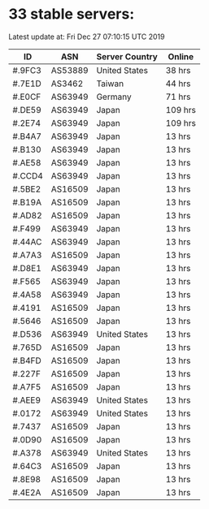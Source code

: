 # 33 stable servers:

Latest update at: Fri Dec 27 07:10:15 UTC 2019

| ID | ASN | Server Country | Online |
| -- | --- | -------------- | ------ |
| #.9FC3 | AS53889 | United States | 38 hrs |
| #.7E1D | AS3462 | Taiwan | 44 hrs |
| #.E0CF | AS63949 | Germany | 71 hrs |
| #.DE59 | AS63949 | Japan | 109 hrs |
| #.2E74 | AS63949 | Japan | 109 hrs |
| #.B4A7 | AS63949 | Japan | 13 hrs |
| #.B130 | AS63949 | Japan | 13 hrs |
| #.AE58 | AS63949 | Japan | 13 hrs |
| #.CCD4 | AS63949 | Japan | 13 hrs |
| #.5BE2 | AS16509 | Japan | 13 hrs |
| #.B19A | AS16509 | Japan | 13 hrs |
| #.AD82 | AS16509 | Japan | 13 hrs |
| #.F499 | AS63949 | Japan | 13 hrs |
| #.44AC | AS63949 | Japan | 13 hrs |
| #.A7A3 | AS16509 | Japan | 13 hrs |
| #.D8E1 | AS63949 | Japan | 13 hrs |
| #.F565 | AS63949 | Japan | 13 hrs |
| #.4A58 | AS63949 | Japan | 13 hrs |
| #.4191 | AS16509 | Japan | 13 hrs |
| #.5646 | AS16509 | Japan | 13 hrs |
| #.D536 | AS63949 | United States | 13 hrs |
| #.765D | AS16509 | Japan | 13 hrs |
| #.B4FD | AS16509 | Japan | 13 hrs |
| #.227F | AS16509 | Japan | 13 hrs |
| #.A7F5 | AS16509 | Japan | 13 hrs |
| #.AEE9 | AS63949 | United States | 13 hrs |
| #.0172 | AS63949 | United States | 13 hrs |
| #.7437 | AS16509 | Japan | 13 hrs |
| #.0D90 | AS16509 | Japan | 13 hrs |
| #.A378 | AS63949 | United States | 13 hrs |
| #.64C3 | AS16509 | Japan | 13 hrs |
| #.8E98 | AS16509 | Japan | 13 hrs |
| #.4E2A | AS16509 | Japan | 13 hrs |

